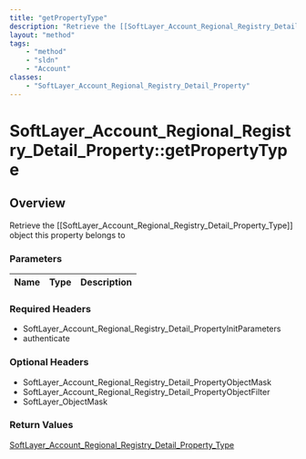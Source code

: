 ```yaml
---
title: "getPropertyType"
description: "Retrieve the [[SoftLayer_Account_Regional_Registry_Detail_Property_Type]] object this property belongs to"
layout: "method"
tags:
    - "method"
    - "sldn"
    - "Account"
classes:
    - "SoftLayer_Account_Regional_Registry_Detail_Property"
---
```

# SoftLayer_Account_Regional_Registry_Detail_Property::getPropertyType
## Overview 
Retrieve the [[SoftLayer_Account_Regional_Registry_Detail_Property_Type]] object this property belongs to

### Parameters 
|Name | Type | Description |
| --- | --- | --- |


### Required Headers
* SoftLayer_Account_Regional_Registry_Detail_PropertyInitParameters
* authenticate

### Optional Headers
* SoftLayer_Account_Regional_Registry_Detail_PropertyObjectMask
* SoftLayer_Account_Regional_Registry_Detail_PropertyObjectFilter
* SoftLayer_ObjectMask

### Return Values
<a href='/reference/datatypes/SoftLayer_Account_Regional_Registry_Detail_Property_Type'>SoftLayer_Account_Regional_Registry_Detail_Property_Type </a>

